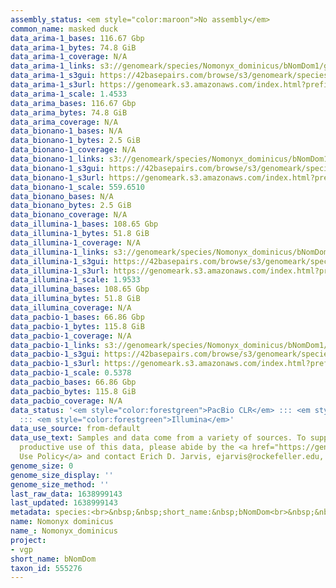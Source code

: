 ```yaml
---
assembly_status: <em style="color:maroon">No assembly</em>
common_name: masked duck
data_arima-1_bases: 116.67 Gbp
data_arima-1_bytes: 74.8 GiB
data_arima-1_coverage: N/A
data_arima-1_links: s3://genomeark/species/Nomonyx_dominicus/bNomDom1/genomic_data/arima/<br>
data_arima-1_s3gui: https://42basepairs.com/browse/s3/genomeark/species/Nomonyx_dominicus/bNomDom1/genomic_data/arima/
data_arima-1_s3url: https://genomeark.s3.amazonaws.com/index.html?prefix=species/Nomonyx_dominicus/bNomDom1/genomic_data/arima/
data_arima-1_scale: 1.4533
data_arima_bases: 116.67 Gbp
data_arima_bytes: 74.8 GiB
data_arima_coverage: N/A
data_bionano-1_bases: N/A
data_bionano-1_bytes: 2.5 GiB
data_bionano-1_coverage: N/A
data_bionano-1_links: s3://genomeark/species/Nomonyx_dominicus/bNomDom1/genomic_data/bionano/<br>
data_bionano-1_s3gui: https://42basepairs.com/browse/s3/genomeark/species/Nomonyx_dominicus/bNomDom1/genomic_data/bionano/
data_bionano-1_s3url: https://genomeark.s3.amazonaws.com/index.html?prefix=species/Nomonyx_dominicus/bNomDom1/genomic_data/bionano/
data_bionano-1_scale: 559.6510
data_bionano_bases: N/A
data_bionano_bytes: 2.5 GiB
data_bionano_coverage: N/A
data_illumina-1_bases: 108.65 Gbp
data_illumina-1_bytes: 51.8 GiB
data_illumina-1_coverage: N/A
data_illumina-1_links: s3://genomeark/species/Nomonyx_dominicus/bNomDom1/genomic_data/illumina/<br>
data_illumina-1_s3gui: https://42basepairs.com/browse/s3/genomeark/species/Nomonyx_dominicus/bNomDom1/genomic_data/illumina/
data_illumina-1_s3url: https://genomeark.s3.amazonaws.com/index.html?prefix=species/Nomonyx_dominicus/bNomDom1/genomic_data/illumina/
data_illumina-1_scale: 1.9533
data_illumina_bases: 108.65 Gbp
data_illumina_bytes: 51.8 GiB
data_illumina_coverage: N/A
data_pacbio-1_bases: 66.86 Gbp
data_pacbio-1_bytes: 115.8 GiB
data_pacbio-1_coverage: N/A
data_pacbio-1_links: s3://genomeark/species/Nomonyx_dominicus/bNomDom1/genomic_data/pacbio/<br>
data_pacbio-1_s3gui: https://42basepairs.com/browse/s3/genomeark/species/Nomonyx_dominicus/bNomDom1/genomic_data/pacbio/
data_pacbio-1_s3url: https://genomeark.s3.amazonaws.com/index.html?prefix=species/Nomonyx_dominicus/bNomDom1/genomic_data/pacbio/
data_pacbio-1_scale: 0.5378
data_pacbio_bases: 66.86 Gbp
data_pacbio_bytes: 115.8 GiB
data_pacbio_coverage: N/A
data_status: '<em style="color:forestgreen">PacBio CLR</em> ::: <em style="color:forestgreen">Arima</em>
  ::: <em style="color:forestgreen">Illumina</em>'
data_use_source: from-default
data_use_text: Samples and data come from a variety of sources. To support fair and
  productive use of this data, please abide by the <a href="https://genome10k.soe.ucsc.edu/data-use-policies/">Data
  Use Policy</a> and contact Erich D. Jarvis, ejarvis@rockefeller.edu, with any questions.
genome_size: 0
genome_size_display: ''
genome_size_method: ''
last_raw_data: 1638999143
last_updated: 1638999143
metadata: species:<br>&nbsp;&nbsp;short_name:&nbsp;bNomDom<br>&nbsp;&nbsp;name:&nbsp;Nomonyx&nbsp;dominicus<br>&nbsp;&nbsp;taxon_id:&nbsp;555276<br>&nbsp;&nbsp;common_name:&nbsp;masked&nbsp;duck<br>&nbsp;&nbsp;order:<br>&nbsp;&nbsp;&nbsp;&nbsp;name:&nbsp;Anseriformes<br>&nbsp;&nbsp;family:<br>&nbsp;&nbsp;&nbsp;&nbsp;name:&nbsp;Anatidae<br>&nbsp;&nbsp;individuals:<br>&nbsp;&nbsp;&nbsp;&nbsp;-&nbsp;short_name:&nbsp;bNomDom1<br>&nbsp;&nbsp;genome_size:<br>&nbsp;&nbsp;genome_size_method:<br>&nbsp;&nbsp;project:&nbsp;[&nbsp;vgp&nbsp;]<br>
name: Nomonyx dominicus
name_: Nomonyx_dominicus
project:
- vgp
short_name: bNomDom
taxon_id: 555276
---
```

